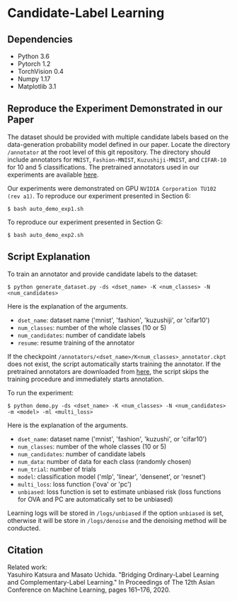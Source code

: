 # Candidate-Label Learning

## Dependencies

- Python 3.6
- Pytorch 1.2
- TorchVision 0.4
- Numpy 1.17
- Matplotlib 3.1

## Reproduce the Experiment Demonstrated in our Paper

The dataset should be provided with multiple candidate labels based on the data-generation probability model defined in our paper. Locate the directory `/annotator`  at the root level of this git repository. The directory should include annotators for `MNIST`, `Fashion-MNIST`, `Kuzushiji-MNIST`, and `CIFAR-10` for 10 and 5 classifications. The pretrained annotators used in our experiments are available [here](https://drive.google.com/file/d/11oNgzIsh9aGfmlyy9Cmb5uZsFy1C29nk/view?usp=sharing).  

Our experiments were demonstrated on GPU `NVIDIA Corporation TU102 (rev a1)`. To reproduce our experiment presented in Section 6:  
```
$ bash auto_demo_exp1.sh
```
To reproduce our experiment presented in Section G:  
```
$ bash auto_demo_exp2.sh
```

## Script Explanation

To train an annotator and provide candidate labels to the dataset:

```
$ python generate_dataset.py -ds <dset_name> -K <num_classes> -N <num_candidates>
```

Here is the explanation of the arguments.

- `dset_name`: dataset name ('mnist', 'fashion', 'kuzushiji', or 'cifar10')
- `num_classes`: number of the whole classes (10 or 5)
- `num_candidates`: number of candidate labels
- `resume`: resume training of the annotator

If the checkpoint `/annotators/<dset_name>/K<num_classes>_annotator.ckpt` does not exist, the script automatically starts training the annotator. If the pretrained annotators are downloaded from [here](https://drive.google.com/file/d/11oNgzIsh9aGfmlyy9Cmb5uZsFy1C29nk/view?usp=sharing), the script skips the training procedure and immediately starts annotation.

To run the experiment:
```
$ python demo.py -ds <dset_name> -K <num_classes> -N <num_candidates> -m <model> -ml <multi_loss> 
```

Here is the explanation of the arguments.  

- `dset_name`: dataset name ('mnist', 'fashion', 'kuzushi', or 'cifar10')
- `num_classes`: number of the whole classes (10 or 5)
- `num_candidates`: number of candidate labels
- `num_data`: number of data for each class (randomly chosen)
- `num_trial`: number of trials
- `model`: classification model ('mlp', 'linear', 'densenet', or 'resnet')
- `multi_loss`: loss function ('ova' or 'pc')
- `unbiased`: loss function is set to estimate unbiased risk (loss functions for OVA and PC are automatically set to be unbiased)

Learning logs will be stored in `/logs/unbiased` if the option `unbiased` is set, otherwise it will be store in `/logs/denoise` and the denoising method will be conducted.

## Citation

Related work:  
Yasuhiro Katsura and Masato Uchida. "Bridging Ordinary-Label Learning and Complementary-Label Learning." In Proceedings of The 12th Asian Conference on Machine Learning, pages 161–176, 2020.